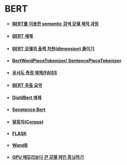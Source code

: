 # BERT

- #### [BERT를 이용한 sementic 검색 모델 제작 과정](https://github.com/kobongsoo/BERT/tree/master)
- #### [BERT 예제](https://github.com/kobongsoo/BERT/tree/master/bert)
- #### [BERT 모델의 출력 차원(dimension) 줄이기](https://github.com/kobongsoo/BERT/tree/master/mymodel)
- #### [BertWordPieceTokenizer/ SentencePieceTokenizer](https://github.com/kobongsoo/BERT/tree/master/tokenizer_sample)
- #### [유사도 측정 예제/FAISS](https://github.com/kobongsoo/BERT/tree/master/embedding_sample)
- #### [BERT 추출 요약](https://github.com/kobongsoo/BERT/tree/master/summarizer)
- #### [DistilBert 예제](https://github.com/kobongsoo/BERT/tree/master/distilbert)
- #### [Senetence Bert](https://github.com/kobongsoo/BERT/tree/master/sbert)
- #### [말뭉치(Corpus)](https://github.com/kobongsoo/BERT/tree/master/corpus_sample)
- #### [FLASK](https://github.com/kobongsoo/BERT/tree/master/Flask)
- #### [WandB](https://github.com/kobongsoo/WandB/tree/master)
- #### [GPU 메모리보다 큰 모델 파인 튜닝하기](https://github.com/kobongsoo/GPUTech/tree/master)
